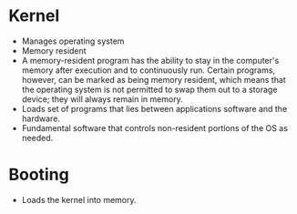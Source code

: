 # Kernel

- Manages operating system
- Memory resident 
- A memory-resident program has the ability to stay in the computer's memory after execution and to continuously run. Certain programs, however, can be marked as being memory resident, which means that the operating system is not permitted to swap them out to a storage device; they will always remain in memory.
- Loads set of programs that lies between applications software and the hardware.
- Fundamental software that controls non-resident portions of the OS as needed.

# Booting
- Loads the kernel into memory.


  
